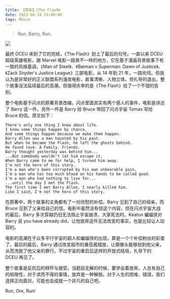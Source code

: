```yaml
---
title: 【观影】《The Flash》
date: 2023-06-18 23:00:00
tags: Movie
---
```


> Run, Barry, Run.

![](https://orechou.oss-cn-shenzhen.aliyuncs.com/images/flash.jpeg)

最终 DCEU 来到了它的完结，《The Flash》划上了最后的句号。一直以来 DCEU 超级英雄电影，跟 Marvel 电影一路爽不一样的地方，它在基于漫画背景故事下有一致的风格基调。《Man of Steel》、《Batman v Superman: Dawn of Justice》、《Zack Snyder's Justice League》三部电影，从 14 年到 21 年，一路坎坷。但我认为是非常好的正义联盟系列漫改电影，故事清晰、人物立体。但扎导的退出，整个故事没法延续最后的高潮。但值得庆幸的是《The Flash》给了一个不错的告别。

整个电影基于闪点的原著背景改编，闪点里面其实有两个感人的事件，电影是讲述了 Barry 这一件。另外一件是 Barry 给 Bruce 带回了闪点宇宙 Tomas 写给 Bruce 的信。原文如下：
```
There's only one thing I know about life.
I know some things happen by chance,
And some things happen because we make them happen.
Barry Allen was a man haunted by his past.
But when he became the Flash, he left the ghosts behind.
He found love. A Family. Friends.
Barry thought yesterday was behind him...
...But somebody wouldn't let him escape it.
When Barry came to me for help, I turned him away.
I'm not the hero of this story.
I'm a man who's been corrupted by his own unbearable pain,
I'm a man who has too much blood on his hands to be called good.
I'm a man who had nothing to live for...
...until the day I met the Flash.
The first time I met Barry Allen, I nearly killed him.
Like I said, I'm not the hero of this story.
```
在原著中，两个故事的主角都有了一份欣慰的补偿，Barry 见到了自己的母亲，而 Bruce 见到了父亲给自己的信。电影中虽然没有信这个内容，但在闪点宇宙大战的最后，Barry 多次穿越仍旧无法阻止宇宙崩溃，大家死去时。Keaton 蝙蝠侠对 Barry 说 you have already did，让他放弃这件无法改变的事实，也是比较让人动容的。

电影的高潮在于众多平行宇宙的超人和蝙蝠侠的出现，算是一个个补偿粉丝的彩蛋了。最后的最后，Barry 通过改变超市的番茄酱摆放，让摄像头能够拍到他父亲，从而洗脱了他父亲的罪行。不过宇宙的重启后这样的开放式结局，扎导下的 DCEU 再见了。

整个故事是反抗后的释怀与接受，当题目无解的时候，要学会着放弃。人总有自己的局限性，对于求而不得的事情，放弃是一种解脱。对于人生的困难、错误，我们选择正向面对，可能也会成就一个非凡的自己吧。

Run, Ore, Run!